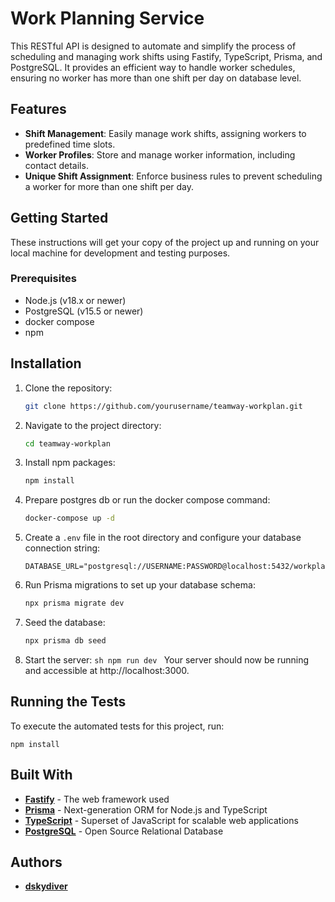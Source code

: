 # Work Planning Service

This RESTful API is designed to automate and simplify the process of scheduling and managing work shifts using Fastify, TypeScript, Prisma, and PostgreSQL. It provides an efficient way to handle worker schedules, ensuring no worker has more than one shift per day on database level.

## Features

- **Shift Management**: Easily manage work shifts, assigning workers to predefined time slots.
- **Worker Profiles**: Store and manage worker information, including contact details.
- **Unique Shift Assignment**: Enforce business rules to prevent scheduling a worker for more than one shift per day.

## Getting Started

These instructions will get your copy of the project up and running on your local machine for development and testing purposes.

### Prerequisites

- Node.js (v18.x or newer)
- PostgreSQL (v15.5 or newer)
- docker compose
- npm

## Installation

1. Clone the repository:

   ```sh
   git clone https://github.com/yourusername/teamway-workplan.git
   ```

2. Navigate to the project directory:

   ```sh
   cd teamway-workplan
   ```

3. Install npm packages:

   ```sh
   npm install
   ```

4. Prepare postgres db or run the docker compose command:

   ```sh
   docker-compose up -d
   ```

5. Create a `.env` file in the root directory and configure your database connection string:

   ```dotenv
   DATABASE_URL="postgresql://USERNAME:PASSWORD@localhost:5432/workplanningdb"
   ```

6. Run Prisma migrations to set up your database schema:

   ```sh
   npx prisma migrate dev
   ```

7. Seed the database:

   ```sh
   npx prisma db seed
   ```

8. Start the server:
   `sh
 npm run dev
 `
   Your server should now be running and accessible at http://localhost:3000.

## Running the Tests

To execute the automated tests for this project, run:

    npm install

## Built With

- [**Fastify**](https://www.fastify.io/) - The web framework used
- [**Prisma**](https://www.prisma.io/) - Next-generation ORM for Node.js and TypeScript
- [**TypeScript**](https://www.typescriptlang.org/) - Superset of JavaScript for scalable web applications
- [**PostgreSQL**](https://www.postgresql.org/) - Open Source Relational Database

## Authors

- [**dskydiver**](https://www.github.com/dskydiver)
